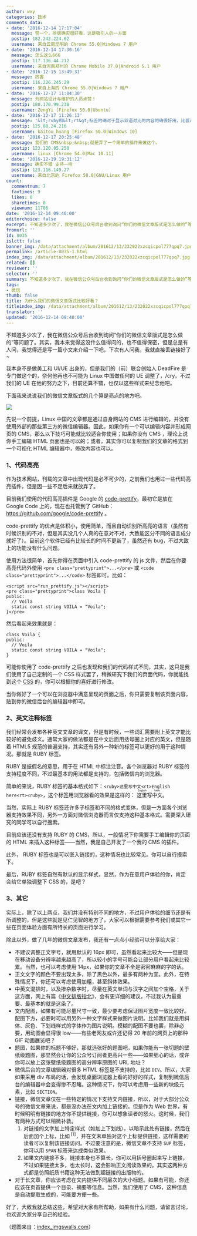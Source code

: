```yaml
---
author: wxy
categories: 技术
comments_data:
- date: '2016-12-14 17:17:04'
  message: 赞一个，排版确实很好看，这是吸引人的一方面
  postip: 182.242.224.62
  username: 来自云南昆明的 Chrome 55.0|Windows 7 用户
- date: '2016-12-14 17:30:16'
  message: 怎么这么666
  postip: 117.136.44.212
  username: 来自河南郑州的 Chrome Mobile 37.0|Android 5.1 用户
- date: '2016-12-15 13:49:31'
  message: 厉害
  postip: 116.226.245.29
  username: 来自上海的 Chrome 55.0|Windows 7 用户
- date: '2016-12-17 11:04:30'
  message: 为网站设计与维护的人员点赞！
  postip: 180.170.99.238
  username: ZengYi [Firefox 50.0|Ubuntu]
- date: '2016-12-17 11:26:13'
  message: '&lt;ruby和&lt;rt&gt;标签的确对于显示双语对比的内容的确很好用，比普通的中文名称后面加一个括号包着英文好多了，而且对于用于日语名称的显示也挺友好（指用于日语汉字的假名注音）。不过&lt;ruby&gt;标签的使用是很简单，但是显得累赘，特别是在源代码上看上去好像都混杂在一起，不知有没有插件能够把正文和标注的内容分开，然后网页渲染时能够自动嵌入'
  postip: 125.88.24.216
  username: kaitou_huang [Firefox 50.0|Windows 10]
- date: '2016-12-17 20:25:48'
  message: 我们的 CMS&nbsp;&nbsp;就是弄了一个简单的插件来做这个。
  postip: 123.120.85.250
  username: linux [Chrome 54.0|Mac 10.11]
- date: '2016-12-19 19:31:12'
  message: 确实不错 支持一哈
  postip: 123.116.149.27
  username: 来自北京的 Firefox 50.0|GNU/Linux 用户
count:
  commentnum: 7
  favtimes: 9
  likes: 0
  sharetimes: 0
  viewnum: 11706
date: '2016-12-14 09:40:00'
editorchoice: false
excerpt: 不知道多少次了，我在微信公众号后台收到询问“你们的微信文章版式是怎么做的”等问题了。其实，我本来觉得这没什么值得问的，也不值得保密，但是总是有人问，我觉得还是写一篇小文来介绍一下吧，下次有人问我，我就直接丢链接好了~
fromurl: ''
id: 8035
islctt: false
banner_img: /data/attachment/album/201612/13/232022xzcqicpol777qpq7.jpg
permalink: /article-8035-1.html
index_img: /data/attachment/album/201612/13/232022xzcqicpol777qpq7.jpg
related: []
reviewer: ''
selector: ''
summary: 不知道多少次了，我在微信公众号后台收到询问“你们的微信文章版式是怎么做的”等问题了。其实，我本来觉得这没什么值得问的，也不值得保密，但是总是有人问，我觉得还是写一篇小文来介绍一下吧，下次有人问我，我就直接丢链接好了~
tags:
- 微信
thumb: false
title: 为什么我们的微信文章版式比较好看？
titleindex_img: /data/attachment/album/201612/13/232022xzcqicpol777qpq7.jpg
translator: ''
updated: '2016-12-14 09:40:00'
---
```


不知道多少次了，我在微信公众号后台收到询问“你们的微信文章版式是怎么做的”等问题了。其实，我本来觉得这没什么值得问的，也不值得保密，但是总是有人问，我觉得还是写一篇小文来介绍一下吧，下次有人问我，我就直接丢链接好了~


我本身不是做美工和 UI/UE 出身的，但是我们的（前）联合创始人 DeadFire 是专门做这个的，奈何他再也不可能为 Linux 中国做任何的 UE 调整了，/cry。不过我们的 UE 在他的努力之下，目前还算不错，也仅以这些样式来纪念他吧。


下面我来说说我们的微信文章版式的几个算是亮点的地方吧。


![](/data/attachment/album/201612/13/232022xzcqicpol777qpq7.jpg)


先说一个前提，Linux 中国的文章都是通过自身网站的 CMS 进行编辑的，并没有使用外部的那些第三方的微信编辑器。因此，如果你有一个可以编辑内容并形成网页的 CMS，那么以下技巧可能就比较适合你使用；如果你没有 CMS ，理论上说你手工编辑 HTML 页面也是可以的；或者，其实你可以复制我们的文章的格式到一个可视化 HTML 编辑器中，修改内容也可以。


### 1、代码高亮


作为技术网站，刊载的文章中出现代码是必不可少的，之前我们也用过一些代码高亮插件，但是因一些不足后来就放弃了。


目前我们使用的代码高亮插件是 Google 的 [code-prettify](https://github.com/google/code-prettify)，最初它是放在 Google Code 上的，现在也托管到了 GitHub： <https://github.com/google/code-prettify> 。


code-prettify 的优点是体积小，使用简单，而且自动识别所高亮的语言（虽然有时候识别的不对，但是其实没几个人真的在意对不对，大致能区分不同的语言成分就好了）。目前这个软件已经有比较长的时间不更新了，虽然还有 bug，不过大致上的功能没有什么问题。


使用方法很简单，首先你得在页面中引入 code-prettify 的 js 文件，然后在你要高亮代码外使用 `<pre class="prettyprint">...</pre>` 或 `<code class="prettyprint">...</code>` 标签即可。比如：



```
<script src="run_prettify.js"></script>
<pre class="prettyprint">class Voila {
public:
  // Voila
  static const string VOILA = "Voila";
}</pre>
```

然后看起来效果就是：



```
class Voila {
public:
  // Voila
  static const string VOILA = "Voila";
}
```

可能你使用了 code-prettify 之后也发现和我们的代码样式不同，其实，这只是我们使用了自己定制的一个 CSS 样式罢了，稍微研究下我们的页面代码，你就能找到这个 [CSS](https://img.linux.net.cn/static/js/prettify/prettify.css) 的，你可以根据你的喜好进行修改。


当你做好了一个可以在浏览器中满意呈现的页面之后，你只需要复制该页面内容，贴到你的微信后台的编辑器中即可。


### 2、英文注释标签


我们经常会发布各种英文文章的译文，但是有时候，一些词汇需要附上英文才能比较好的避免歧义。通常大家的做法都是在中文后面用括号圈上对应的英文，但是随着 HTML5 规范的普遍支持，其实还有另外一种新的标签可以更好的用于这种情况。那就是 RUBY 标签。


RUBY 是振假名的意思，用于在 HTML 中标注注音。各个浏览器对 RUBY 标签的支持程度不同，不过最基本的用法都是支持的，包括微信内的浏览器。


简单的来说，RUBY 标签的基本格式如下：`<ruby>这里写中文<rt>English here<rt><ruby>`，这个标签用浏览器看的效果是这样的：<ruby> 这里写中文 <rp>  （ </rp> <rt>  English here </rt> <rp>  ） </rp></ruby>。


当然，实际上 RUBY 标签还许多子标签和不同的格式变体，但是一方面各个浏览器支持效果不同，另外一方面对微信浏览器而言仅支持这种基本格式。需要深入研究的同学可以自行搜索。


目前应该还没有支持 RUBY 的 CMS，所以，一般情况下你需要手工编辑你的页面的 HTML 来插入这种标签——当然，我是自己开发了一个我的 CMS 的插件。


此外， RUBY 标签也是可以嵌入链接的，这种情况也比较常见。你可以自行摸索下。


最后，RUBY 标签自然有默认的显示样式，显然，作为在意用户体验的你，肯定会给它单独调整下 CSS 的，是吧？


### 3、其它


实际上，除了以上两点，我们并没有特别不同的地方，不过用户体验的细节还是有所调整的，但是这些就是见仁见智的地方了，大家可以根据需要参考我们或其它一些在页面体验方面有所特长的页面进行学习。


除此以外，做了几年的微信文章发布，我还有一点点小经验可以分享给大家：


* 不建议调整正文字号，就用默认的 16px 即可，虽然看起来比较大——但是现在移动设备分辨率越来越高了，所以较小的字号可能会让部分用户看起来比较累。当然，也可以考虑使用 14px，如果你的文章不全是密密麻麻的字的话。
* 正文文字的颜色不要出现太多，除了黑色以外，最多有两种为宜。此外，在特殊情况下，你还可以考虑使用加粗，甚至斜体效果。
* 中英文混排时，以及掺杂数字时，尽量在英文单词与汉字之间加个空格，关于这方面，网上有篇《[中文排版指北](https://github.com/mzlogin/chinese-copywriting-guidelines)》，会有更详细的建议，不过我认为最重要、最基本的就是这条了。
* 文内配图，如果有可能尽量尺寸一致，最少要考虑保证图片宽度一致比较好。配图下方，必要时可以用另外一种文字样式来做图片说明。比如我们就是用斜体、灰色、下划线样式的字体作为图片说明。模糊的配图不要也罢，除非必要，用动图会显得很 low——有些老网友或许还记得 20 年前的网页上的那种 GIF 动画展览吧？
* 题图，如果你的标题不够好，那就选张好的题图吧，如果你能有一张切题的壁纸级题图，那显然会让你的公众号订阅者更高兴一些——如果细心的话，或许你可以放上这张壁纸级题图的高分辨率原图的 URL 地址？
* 微信后台的文章编辑器对很多 HTML 标签是不支持的，比如 `DIV`。所以，大家如果采用 div 布局的话，会发现桌面浏览器上看的好好的样式，复制到微信后台的编辑器中会变得惨不忍睹。这种情况下，你可以考虑用一些新的块级元素，比如 `SECTION`。
* 链接，微信文章仅在一些特定的情况下支持文内链接，所以，对于大部分公众号的微信文章来说，都是没办法在文内加上链接的。但是作为 Web 世界，有时候明明有链接的地方你不提供链接，你可以想象读者的怒火。这时候，我们有两种方式可以稍微补救。
	1. 对链接的文字加上特定样式（如加上下划线），以暗示此处有链接，然后在后面加个上标，比如<sup> [1]</sup>，并在文末单独对这个上标提供链接，这样需要的读者可以复制该链接访问。不过要注意的是，微信文章不支持 `SUP` 标签，你可以用 `SPAN` 标签来达成类似效果。
	2. 如果文内链接不多，链接本身也不算长，你可以用括号圈起来写上链接，不过如果链接太多，也太长时，这会影响正文阅读效果的。其实这两种方式都是仿照纸质书籍这种无法做到超链接的出版物的。
* 对于长文章，你应该考虑在文内提供不同层次的大小标题。如果有可能，你还应该在页首提供一个目录、摘要等信息。当然，我们使用了 CMS，这种信息是自动提取生成的，可能要方便一些。


 


好了，大致我就总结这些，希望对大家有所帮助，如果有什么问题，请留言讨论，也欢迎大家分享自己的经验。


（题图来自：[index_imgswalls.com](http://s1.index_imgswalls.com/wallpapers/2015/12/12/awesome-beautiful-wallpaper_124413582_294.jpg)）